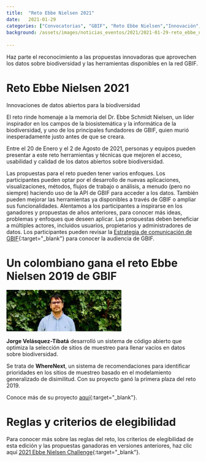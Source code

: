 ```yaml
---
title:  "Reto Ebbe Nielsen 2021"
date:   2021-01-29
categories: ["Convocatorias", "GBIF", "Reto Ebbe Nielsen","Innovación","Datos","2021"]
background: /assets/images/noticias_eventos/2021/2021-01-29-reto_ebbe_nielsen_2021a.jpg

---
```



Haz parte el reconocimiento a las propuestas innovadoras que aprovechen los datos sobre biodiversidad y las herramientas disponibles en la red GBIF.

# Reto Ebbe Nielsen 2021

Innovaciones de datos abiertos para la biodiversidad

El reto rinde homenaje a la memoria del Dr. Ebbe Schmidt Nielsen, un líder inspirador en los campos de la biosistemática y la informática de la biodiversidad, y uno de los principales fundadores de GBIF, quien murió inesperadamente justo antes de que se creara.

Entre el 20 de Enero y el 2 de Agosto de 2021, personas y equipos pueden presentar a este reto herramientas y técnicas que mejoren el acceso, usabilidad y calidad de los datos abiertos sobre biodiversidad.

Las propuestas para el reto pueden tener varios enfoques. Los participantes pueden optar por el desarrollo de nuevas aplicaciones, visualizaciones, métodos, flujos de trabajo o análisis, a menudo (pero no siempre) haciendo uso de la API de GBIF para acceder a los datos. También pueden mejorar las herramientas ya disponibles a través de GBIF o ampliar sus funcionalidades. Alentamos a los participantes a inspirarse en los ganadores y propuestas de años anteriores, para conocer más ideas, problemas y enfoques que deseen aplicar.
Las propuestas deben beneficiar a múltiples actores, incluidos usuarios, propietarios y administradores de datos. Los participantes pueden revisar la [Estrategia de comunicación de GBIF](https://www.gbif.org/document/80926/gbif-communications-strategy){:target="_blank"} para conocer la audiencia de GBIF.

# Un colombiano gana el reto Ebbe Nielsen 2019 de GBIF

![My helpful screenshot](/assets/images/noticias_eventos/2021/2021-01-29-reto_ebbe_nielsen_2021b.jpg)

**Jorge Velásquez-Tibatá** desarrolló un sistema de código abierto que optimiza la selección de sitios de muestreo para llenar vacíos en datos sobre biodiversidad.

Se trata de **WhereNext**, un sistema de recomendaciones para identificar prioridades en los sitios de muestreo basado en el modelamiento generalizado de disimilitud. Con su proyecto ganó la primera plaza del reto 2019.

Conoce más de su proyecto [aquí](https://www.gbif.org/es/news/2mixX9oDrJI2W3AqPFOxI3/wherenext-gana-el-reto-ebbe-nielsen-2019-de-gbif){:target="_blank"}.

# Reglas y criterios de elegibilidad

Para conocer más sobre las reglas del reto, los criterios de elegibilidad de esta edición  y las propuestas ganadoras en versiones anteriores, haz clic aquí [2021 Ebbe Nielsen Challenge](https://www.gbif.org/news/3D4vDeTzJ4UrTuYZ8SiPVY/2021-ebbe-nielsen-challenge-seeks-open-data-innovations-for-biodiversity){:target="_blank"}.
